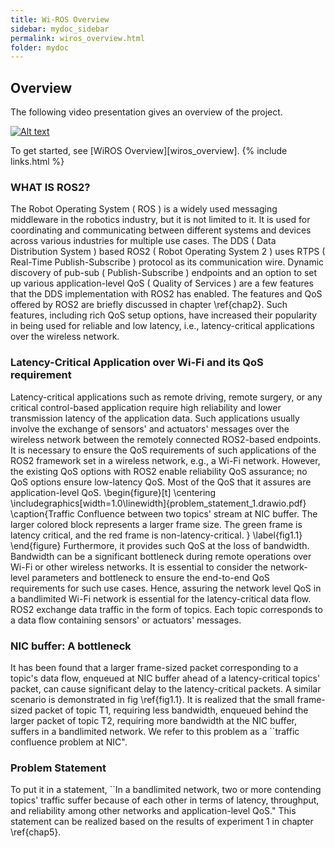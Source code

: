 ```yaml
---
title: Wi-ROS Overview
sidebar: mydoc_sidebar
permalink: wiros_overview.html
folder: mydoc
---
```


## Overview
The following video presentation gives an overview of the project.

[![Alt text](https://img.youtube.com/vi/_w7xB8eT8B8/0.jpg)](https://youtu.be/_w7xB8eT8B8)

To get started, see [WiROS Overview][wiros_overview].
{% include links.html %}

### WHAT IS ROS2?
The Robot Operating System ( ROS ) is a widely used messaging middleware in the robotics industry, but it is not limited to it. It is used for coordinating and communicating between different systems and devices across various industries for multiple use cases. The DDS ( Data Distribution System ) based ROS2 ( Robot Operating System 2 ) uses RTPS ( Real-Time Publish-Subscribe ) protocol as its communication wire. Dynamic discovery of pub-sub ( Publish-Subscribe ) endpoints and an option to set up various application-level QoS ( Quality of Services ) are a few features that the DDS implementation with ROS2 has enabled. The features and QoS offered by ROS2 are briefly discussed in chapter \ref{chap2}. Such features, including rich QoS setup options, have increased their popularity in being used for reliable and low latency, i.e., latency-critical applications over the wireless network. 

### Latency-Critical Application over Wi-Fi and its QoS requirement

Latency-critical applications such as remote driving, remote surgery, or any critical control-based application require high reliability and lower transmission latency of the application data. Such applications usually involve the exchange of sensors' and actuators' messages over the wireless network between the remotely connected ROS2-based endpoints. It is necessary to ensure the QoS requirements of such applications of the ROS2 framework set in a wireless network, e.g., a Wi-Fi network. However, the existing QoS options with ROS2 enable reliability QoS assurance; no QoS options ensure low-latency QoS. Most of the QoS that it assures are application-level QoS.
\begin{figure}[t]
\centering
\includegraphics[width=1.0\linewidth]{problem_statement_1.drawio.pdf}
\caption{Traffic Confluence between two topics' stream at NIC buffer. The larger colored block represents a larger frame size. The green frame is latency critical, and the red frame is non-latency-critical. }
\label{fig1.1}
\end{figure}
Furthermore, it provides such QoS at the loss of bandwidth. Bandwidth can be a significant bottleneck during remote operations over Wi-Fi or other wireless networks. It is essential to consider the network-level parameters and bottleneck to ensure the end-to-end QoS requirements for such use cases. Hence, assuring the network level QoS in a bandlimited Wi-Fi network is essential for the latency-critical data flow. ROS2 exchange data traffic in the form of topics. Each topic corresponds to a data flow containing sensors' or actuators' messages. 


### NIC buffer: A bottleneck


It has been found that a larger frame-sized packet corresponding to a topic's data flow, enqueued at NIC buffer ahead of a latency-critical topics' packet, can cause significant delay to the latency-critical packets. A similar scenario is demonstrated in fig \ref{fig1.1}. It is realized that the small frame-sized packet of topic T1, requiring less bandwidth, enqueued behind the larger packet of topic T2, requiring more bandwidth at the NIC buffer, suffers in a bandlimited network. We refer to this problem as a ``traffic confluence problem at NIC". 

### Problem Statement

To put it in a statement, ``In a bandlimited network, two or more contending topics' traffic suffer because of each other in terms of latency, throughput, and reliability among other networks and application-level QoS." This statement can be realized based on the results of experiment 1 in chapter \ref{chap5}. 
